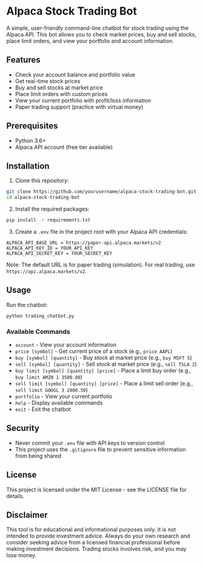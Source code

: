 # Alpaca Stock Trading Bot

A simple, user-friendly command-line chatbot for stock trading using the Alpaca API. This bot allows you to check market prices, buy and sell stocks, place limit orders, and view your portfolio and account information.

## Features

- Check your account balance and portfolio value
- Get real-time stock prices
- Buy and sell stocks at market price
- Place limit orders with custom prices
- View your current portfolio with profit/loss information
- Paper trading support (practice with virtual money)

## Prerequisites

- Python 3.6+
- Alpaca API account (free tier available)

## Installation

1. Clone this repository:
```bash
git clone https://github.com/yourusername/alpaca-stock-trading-bot.git
cd alpaca-stock-trading-bot
```

2. Install the required packages:
```bash
pip install -r requirements.txt
```

3. Create a `.env` file in the project root with your Alpaca API credentials:
```
ALPACA_API_BASE_URL = https://paper-api.alpaca.markets/v2
ALPACA_API_KEY_ID = YOUR_API_KEY
ALPACA_API_SECRET_KEY = YOUR_SECRET_KEY
```

Note: The default URL is for paper trading (simulation). For real trading, use `https://api.alpaca.markets/v2`.

## Usage

Run the chatbot:
```bash
python trading_chatbot.py
```

### Available Commands

- `account` - View your account information
- `price [symbol]` - Get current price of a stock (e.g., `price AAPL`)
- `buy [symbol] [quantity]` - Buy stock at market price (e.g., `buy MSFT 5`)
- `sell [symbol] [quantity]` - Sell stock at market price (e.g., `sell TSLA 2`)
- `buy limit [symbol] [quantity] [price]` - Place a limit buy order (e.g., `buy limit AMZN 1 3500.00`)
- `sell limit [symbol] [quantity] [price]` - Place a limit sell order (e.g., `sell limit GOOGL 3 2800.50`)
- `portfolio` - View your current portfolio
- `help` - Display available commands
- `exit` - Exit the chatbot

## Security

- Never commit your `.env` file with API keys to version control
- This project uses the `.gitignore` file to prevent sensitive information from being shared

## License

This project is licensed under the MIT License - see the LICENSE file for details.

## Disclaimer

This tool is for educational and informational purposes only. It is not intended to provide investment advice. Always do your own research and consider seeking advice from a licensed financial professional before making investment decisions. Trading stocks involves risk, and you may lose money.
